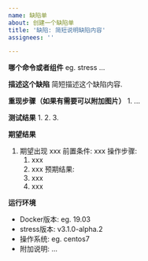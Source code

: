 ```yaml
---
name: 缺陷单
about: 创建一个缺陷单
title: '缺陷: 简短说明缺陷内容'
assignees: ''

---
```



**哪个命令或者组件**
eg. stress ...

**描述这个缺陷**
简短描述这个缺陷内容.

**重现步骤（如果有需要可以附加图片）**
1. 
...


**测试结果**
1. 
2. 
3.

**期望结果**
1. 期望出现 xxx
   前置条件: xxx
   操作步骤:
   1. xxx
   2. xxx
   预期结果:
   1. xxx
   2. xxx

**运行环境**

- Docker版本:   eg. 19.03
- stress版本: v3.1.0-alpha.2
- 操作系统:  eg. centos7
- 附加说明: ...

